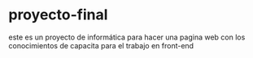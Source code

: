 # proyecto-final
este es un proyecto de  informática para hacer una pagina web  con los conocimientos de capacita para el trabajo en front-end 
